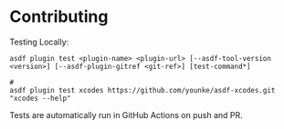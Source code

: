 # Contributing

Testing Locally:

```shell
asdf plugin test <plugin-name> <plugin-url> [--asdf-tool-version <version>] [--asdf-plugin-gitref <git-ref>] [test-command*]

#
asdf plugin test xcodes https://github.com/younke/asdf-xcodes.git "xcodes --help"
```

Tests are automatically run in GitHub Actions on push and PR.
